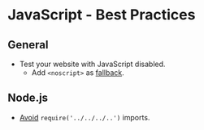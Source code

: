 # JavaScript - Best Practices

## General

- Test your website with JavaScript disabled.
  - Add `<noscript>` as [fallback](https://webdesign.tutsplus.com/tutorials/quick-tip-dont-forget-the-noscript-element--cms-25498).

## Node.js

- [Avoid](https://gist.github.com/branneman/8048520) `require('../../../..')` imports.